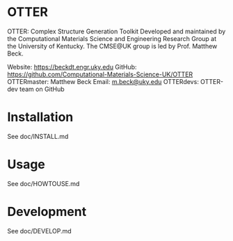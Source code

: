 # OTTER

OTTER: Complex Structure Generation Toolkit
Developed and maintained by the Computational Materials Science and Engineering Research Group at the University of Kentucky. The CMSE@UK group is led by Prof. Matthew Beck.

Website: https://beckdt.engr.uky.edu
GitHub: https://github.com/Computational-Materials-Science-UK/OTTER
OTTERmaster: Matthew Beck
    Email: m.beck@uky.edu
OTTERdevs: OTTER-dev team on GitHub

# Installation

See doc/INSTALL.md

# Usage

See doc/HOWTOUSE.md

# Development

See doc/DEVELOP.md